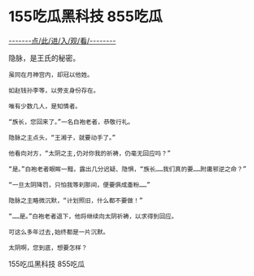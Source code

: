 #  155吃瓜黑科技 855吃瓜

<a href="https://8h9e.vip/">-------点/此/进/入/观/看/--------</a>

隐脉，是王氏的秘密。

    虽同在月神宫内，却冠以他姓。

    如赵钱孙李等，以旁支身份存在。

    唯有少数几人，是知情者。

    “族长，您回来了。”一名白袍老者，恭敬行礼。

    隐脉之主点头，“王湘子，就要动手了。”

    他看向对方，“太阴之主,仍对你我的祈祷，仍毫无回应吗？”

    “是。”白袍老者眼眸一黯，露出几分迟疑、隐惧，“族长……我们真的要……附庸邪逆之命？”

    “一旦太阴降罚，只怕我等刹那间，便要俱成齑粉……”

    隐脉之主略微沉默，“计划照旧，什么都不要做！”

    “……是。”白袍老者退下，他将继续向太阴祈祷，以求得到回应。

    可这么多年过去,始终都是一片沉默。

    太阴啊，您到底，想要怎样？

 155吃瓜黑科技 855吃瓜
